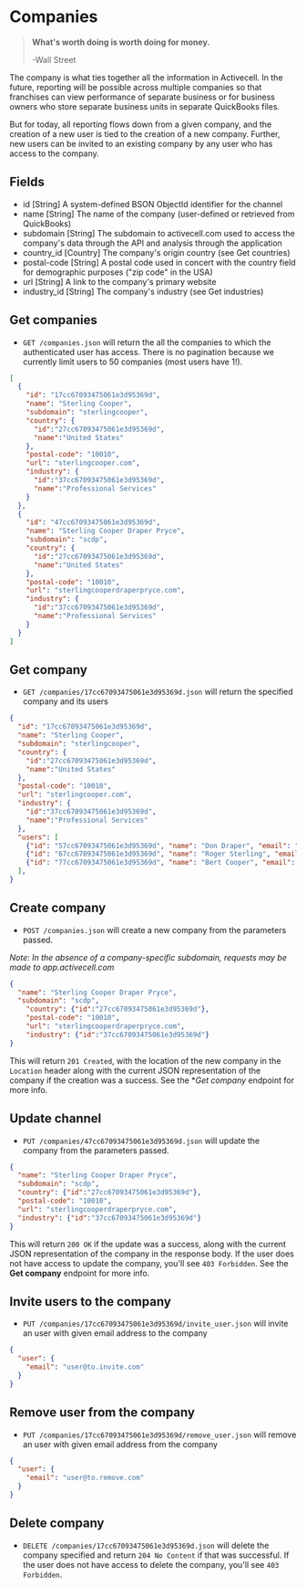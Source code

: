 Companies
========

> **What's worth doing is worth doing for money.**
>
> -Wall Street

The company is what ties together all the information in Activecell. In the future, reporting will be possible across multiple companies so that franchises can view performance of separate business or for business owners who store separate business units in separate QuickBooks files.

But for today, all reporting flows down from a given company, and the creation of a new user is tied to the creation of a new company. Further, new users can be invited to an existing company by any user who has access to the company.


Fields
------

* id [String] A system-defined BSON ObjectId identifier for the channel
* name [String] The name of the company (user-defined or retrieved from QuickBooks)
* subdomain [String] The subdomain to activecell.com used to access the company's data through the API and analysis through the application
* country_id [Country] The company's origin country (see Get countries)
* postal-code [String] A postal code used in concert with the country field for demographic purposes ("zip code" in the USA)
* url [String] A link to the company's primary website
* industry_id [String] The company's industry (see Get industries)


Get companies
------------

* `GET /companies.json` will return the all the companies to which the authenticated user has access. There is no pagination because we currently limit users to 50 companies (most users have 1!).

```json
[
  {
    "id": "17cc67093475061e3d95369d",
    "name": "Sterling Cooper",
    "subdomain": "sterlingcooper",
    "country": {
      "id":"27cc67093475061e3d95369d",
      "name":"United States"
    },
    "postal-code": "10010",
    "url": "sterlingcooper.com",
    "industry": {
      "id":"37cc67093475061e3d95369d",
      "name":"Professional Services"
    }
  },
  {
    "id": "47cc67093475061e3d95369d",
    "name": "Sterling Cooper Draper Pryce",
    "subdomain": "scdp",
    "country": {
      "id":"27cc67093475061e3d95369d",
      "name":"United States"
    },
    "postal-code": "10010",
    "url": "sterlingcooperdraperpryce.com",
    "industry": {
      "id":"37cc67093475061e3d95369d",
      "name":"Professional Services"
    }
  }
]
```

Get company
-----------

* `GET /companies/17cc67093475061e3d95369d.json` will return the specified company and its users

```json
{
  "id": "17cc67093475061e3d95369d",
  "name": "Sterling Cooper",
  "subdomain": "sterlingcooper",
  "country": {
    "id":"27cc67093475061e3d95369d",
    "name":"United States"
  },
  "postal-code": "10010",
  "url": "sterlingcooper.com",
  "industry": {
    "id":"37cc67093475061e3d95369d",
    "name":"Professional Services"
  },
  "users": [
    {"id": "57cc67093475061e3d95369d", "name": "Don Draper", "email": "don.draper@sterlingcooper.com"},
    {"id": "67cc67093475061e3d95369d", "name": "Roger Sterling", "email": "roger.sterling@sterlingcooper.com"},
    {"id": "77cc67093475061e3d95369d", "name": "Bert Cooper", "email": "bert.cooper@sterlingcooper.com"}
  ],
}
```


Create company
--------------

* `POST /companies.json` will create a new company from the parameters passed.

_Note: In the absence of a company-specific subdomain, requests may be made to app.activecell.com_

```json
{
  "name": "Sterling Cooper Draper Pryce",
  "subdomain": "scdp",
	"country": {"id":"27cc67093475061e3d95369d"},
	"postal-code": "10010",
	"url": "sterlingcooperdraperpryce.com",
	"industry": {"id":"37cc67093475061e3d95369d"}
}
```

This will return `201 Created`, with the location of the new company in the `Location` header along with the current JSON representation of the company if the creation was a success. See the **Get company* endpoint for more info.


Update channel
--------------

* `PUT /companies/47cc67093475061e3d95369d.json` will update the company from the parameters passed.

```json
{
  "name": "Sterling Cooper Draper Pryce",
  "subdomain": "scdp",
  "country": {"id":"27cc67093475061e3d95369d"},
  "postal-code": "10010",
  "url": "sterlingcooperdraperpryce.com",
  "industry": {"id":"37cc67093475061e3d95369d"}
}
```

This will return `200 OK` if the update was a success, along with the current JSON representation of the company in the response body. If the user does not have access to update the company, you'll see `403 Forbidden`. See the **Get company** endpoint for more info.


Invite users to the company
---------------------------

* `PUT /companies/17cc67093475061e3d95369d/invite_user.json` will invite an user with given email address to the company

```json
{
  "user": {
    "email": "user@to.invite.com"
  }
}
```


Remove user from the company
----------------------------

* `PUT /companies/17cc67093475061e3d95369d/remove_user.json` will remove an user with given email address from the company

```json
{
  "user": {
    "email": "user@to.remove.com"
  }
}
```


Delete company
-------------

* `DELETE /companies/17cc67093475061e3d95369d.json` will delete the company specified and return `204 No Content` if that was successful. If the user does not have access to delete the company, you'll see `403 Forbidden`.